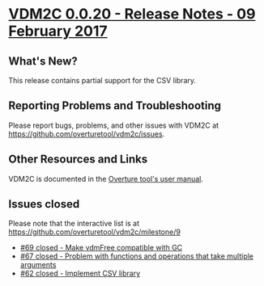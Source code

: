
# [VDM2C 0.0.20 - Release Notes - 09 February 2017](https://github.com/overturetool/vdm2c/milestone/9)

## What's New?

This release contains partial support for the CSV library.

## Reporting Problems and Troubleshooting

Please report bugs, problems, and other issues with VDM2C at <https://github.com/overturetool/vdm2c/issues>.

## Other Resources and Links

VDM2C is documented in the [Overture tool's user manual](http://overturetool.org/documentation/manuals.html).


## Issues closed

Please note that the interactive list is at <https://github.com/overturetool/vdm2c/milestone/9>
* [#69 closed - Make vdmFree compatible with GC](https://github.com/overturetool/vdm2c/issues/69)
* [#67 closed - Problem with functions and operations that take multiple arguments](https://github.com/overturetool/vdm2c/issues/67)
* [#62 closed - Implement CSV library](https://github.com/overturetool/vdm2c/issues/62)
